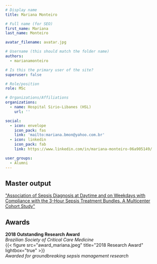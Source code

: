 ```yaml
---
# Display name
title: Mariana Monteiro

# Full name (for SEO)
first_name: Mariana
last_name: Monteiro

avatar_filename: avatar.jpg

# Username (this should match the folder name)
authors:
  - marianamonteiro

# Is this the primary user of the site?
superuser: false

# Role/position
role: MSc

# Organizations/Affiliations
organizations:
  - name: Hospital Sirio-Libanes (HSL)
    url: ''

social:
  - icon: envelope
    icon_pack: fas
    link: 'mailto:mariana.bmon@yahoo.com.br'
  - icon: linkedin
    icon_pack: fab
    link: https://www.linkedin.com/in/mariana-monteiro-06a905149/

user_groups:
  - Alumni
---
```

## Master output
<a href="https://www.atsjournals.org/doi/10.1513/AnnalsATS.201910-781OC?url_ver=Z39.88-2003&rfr_id=ori:rid:crossref.org&rfr_dat=cr_pub%20%200pubmed" target="_blank">"Association of Sepsis Diagnosis at Daytime and on Weekdays with Compliance with the 3-Hour Sepsis Treatment Bundles. A Multicenter Cohort Study"</a>
</p>


## Awards

**2018 Outstanding Research Award**  
*Brazilian Society of Critical Care Medicine*  
{{< figure src="award_mariana.jpeg" title="2018 Research Award" lightbox="true" >}}  
*Awarded for groundbreaking sepsis management research*